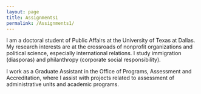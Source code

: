 ```yaml
---
layout: page
title: Assignments1
permalink: /Assignments1/
---
```


I am a doctoral student of Public Affairs at the University of Texas at Dallas. My research interests are at the crossroads of nonprofit organizations and political science, especially international relations. I study immigration (diasporas) and philanthropy (corporate social responsibility).

I work as a Graduate Assistant in the Office of Programs, Assessment and Accreditation, where I assist with projects related to assessment of administrative units and academic programs.
